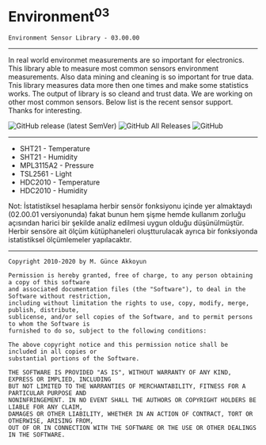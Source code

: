 # Environment<sup>03</sup>
	Environment Sensor Library - 03.00.00

---

In real world environmet measurements are so important for electronics. This library able to measure most common sensors environment measurements. Also data mining and cleaning is so important for true data. Tnis library measures data more then one times and make some statistics works. The output of library is so cleand and trust data. We are working on other most common sensors. Below list is the recent sensor support. Thanks for interesting.

![GitHub release (latest SemVer)](https://img.shields.io/github/v/release/akkoyun/Environment)
![GitHub All Releases](https://img.shields.io/github/downloads/akkoyun/Environment/total)
![GitHub](https://img.shields.io/github/license/akkoyun/Environment)

---




* SHT21 - Temperature
* SHT21 - Humidity
* MPL3115A2 - Pressure
* TSL2561 - Light
* HDC2010 - Temperature
* HDC2010 - Humidity



Not: İstatistiksel hesaplama herbir sensör fonksiyonu içinde yer almaktaydı (02.00.01 versiyonunda) fakat bunun hem şişme hemde kullanım zorluğu açısından harici bir şekilde analiz edilmesi uygun olduğu düşünülmüştür. Herbir sensöre ait ölçüm kütüphaneleri oluştturulacak ayrıca bir fonksiyonda istatistiksel ölçümlemeler yapılacaktır.



---

	Copyright 2010-2020 by M. Günce Akkoyun

	Permission is hereby granted, free of charge, to any person obtaining a copy of this software 
	and associated documentation files (the "Software"), to deal in the Software without restriction, 
	including without limitation the rights to use, copy, modify, merge, publish, distribute, 
	sublicense, and/or sell copies of the Software, and to permit persons to whom the Software is 
	furnished to do so, subject to the following conditions:

	The above copyright notice and this permission notice shall be included in all copies or 
	substantial portions of the Software.

	THE SOFTWARE IS PROVIDED "AS IS", WITHOUT WARRANTY OF ANY KIND, EXPRESS OR IMPLIED, INCLUDING 
	BUT NOT LIMITED TO THE WARRANTIES OF MERCHANTABILITY, FITNESS FOR A PARTICULAR PURPOSE AND 
	NONINFRINGEMENT. IN NO EVENT SHALL THE AUTHORS OR COPYRIGHT HOLDERS BE LIABLE FOR ANY CLAIM, 
	DAMAGES OR OTHER LIABILITY, WHETHER IN AN ACTION OF CONTRACT, TORT OR OTHERWISE, ARISING FROM, 
	OUT OF OR IN CONNECTION WITH THE SOFTWARE OR THE USE OR OTHER DEALINGS IN THE SOFTWARE.

